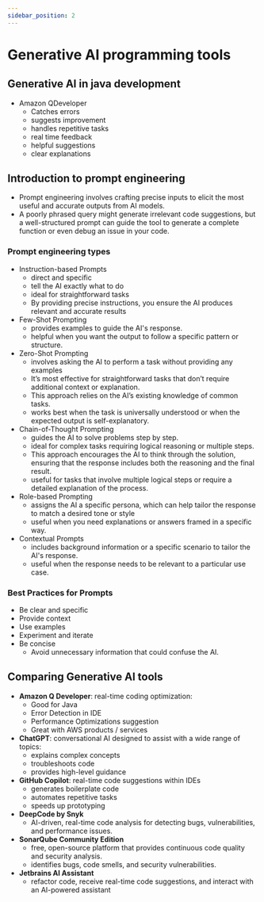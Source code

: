 ```yaml
---
sidebar_position: 2
---
```


# Generative AI programming tools

## Generative AI in java development

- Amazon QDeveloper
  - Catches errors
  - suggests improvement
  - handles repetitive tasks
  - real time feedback
  - helpful suggestions
  - clear explanations

## Introduction to prompt engineering

- Prompt engineering involves crafting precise inputs to elicit the most useful and accurate outputs from AI models.
- A poorly phrased query might generate irrelevant code suggestions, but a well-structured prompt can guide the tool to generate a complete function or even debug an issue in your code.

### Prompt engineering types

- Instruction-based Prompts
  - direct and specific
  - tell the AI exactly what to do
  - ideal for straightforward tasks
  - By providing precise instructions, you ensure the AI produces relevant and accurate results
- Few-Shot Prompting
  - provides examples to guide the AI's response.
  - helpful when you want the output to follow a specific pattern or structure.
- Zero-Shot Prompting
  - involves asking the AI to perform a task without providing any examples
  - It’s most effective for straightforward tasks that don’t require additional context or explanation.
  - This approach relies on the AI’s existing knowledge of common tasks.
  - works best when the task is universally understood or when the expected output is self-explanatory.
- Chain-of-Thought Prompting
  - guides the AI to solve problems step by step.
  - ideal for complex tasks requiring logical reasoning or multiple steps.
  - This approach encourages the AI to think through the solution, ensuring that the response includes both the reasoning and the final result.
  - useful for tasks that involve multiple logical steps or require a detailed explanation of the process.
- Role-based Prompting
  - assigns the AI a specific persona, which can help tailor the response to match a desired tone or style
  - useful when you need explanations or answers framed in a specific way.
- Contextual Prompts
  - includes background information or a specific scenario to tailor the AI's response.
  - useful when the response needs to be relevant to a particular use case.

### Best Practices for Prompts

- Be clear and specific
- Provide context
- Use examples
- Experiment and iterate
- Be concise
  - Avoid unnecessary information that could confuse the AI.

## Comparing Generative AI tools

- **Amazon Q Developer**: real-time coding optimization:
  - Good for Java
  - Error Detection in IDE
  - Performance Optimizations suggestion
  - Great with AWS products / services
- **ChatGPT**: conversational AI designed to assist with a wide range of topics:
  - explains complex concepts
  - troubleshoots code
  - provides high-level guidance
- **GitHub Copilot**: real-time code suggestions within IDEs
  - generates boilerplate code
  - automates repetitive tasks
  - speeds up prototyping
- **DeepCode by Snyk**
  - AI-driven, real-time code analysis for detecting bugs, vulnerabilities, and performance issues.
- **SonarQube Community Edition**
  - free, open-source platform that provides continuous code quality and security analysis.
  - identifies bugs, code smells, and security vulnerabilities.
- **Jetbrains AI Assistant**
  - refactor code, receive real-time code suggestions, and interact with an AI-powered assistant
